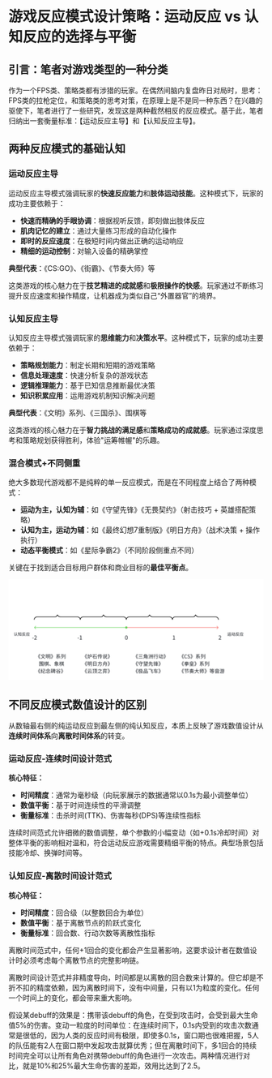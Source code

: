 # 游戏反应模式设计策略：运动反应 vs 认知反应的选择与平衡

## 引言：笔者对游戏类型的一种分类

作为一个FPS类、策略类都有涉猎的玩家。在偶然间脑内复盘昨日对局时，思考：FPS类的拉枪定位，和策略类的思考对策，在原理上是不是同一种东西？在兴趣的驱使下，笔者进行了一些研究，发现这是两种截然相反的反应模式。基于此，笔者归纳出一套衡量标准：【运动反应主导】和【认知反应主导】。

## 两种反应模式的基础认知

### 运动反应主导

运动反应主导模式强调玩家的**快速反应能力**和**肢体运动技能**。这种模式下，玩家的成功主要依赖于：

- **快速而精确的手眼协调**：根据视听反馈，即刻做出肢体反应
- **肌肉记忆的建立**：通过大量练习形成的自动化操作
- **即时的反应速度**：在极短时间内做出正确的运动响应
- **精细的运动控制**：对输入设备的精确掌控

**典型代表**：《CS:GO》、《街霸》、《节奏大师》等

这类游戏的核心魅力在于**技艺精进的成就感**和**极限操作的快感**。玩家通过不断练习提升反应速度和操作精度，让机器成为类似自己“外置器官”的境界。

### 认知反应主导

认知反应主导模式强调玩家的**思维能力**和**决策水平**。这种模式下，玩家的成功主要依赖于：

- **策略规划能力**：制定长期和短期的游戏策略
- **信息处理速度**：快速分析复杂的游戏状态
- **逻辑推理能力**：基于已知信息推断最优决策
- **知识积累应用**：运用游戏机制知识解决问题

**典型代表**：《文明》系列、《三国杀》、围棋等

这类游戏的核心魅力在于**智力挑战的满足感**和**策略成功的成就感**。玩家通过深度思考和策略规划获得胜利，体验"运筹帷幄"的乐趣。

### 混合模式+不同侧重

绝大多数现代游戏都不是纯粹的单一反应模式，而是在不同程度上结合了两种模式：

- **运动为主，认知为辅**：如《守望先锋》《无畏契约》（射击技巧 + 英雄搭配策略）
- **认知为主，运动为辅**：如《最终幻想7重制版》《明日方舟》（战术决策 + 操作执行）
- **动态平衡模式**：如《星际争霸2》（不同阶段侧重点不同）

关键在于找到适合目标用户群体和商业目标的**最佳平衡点**。

![whiteboard_exported_image.png](whiteboard_exported_image.png)

## 不同反应模式数值设计的区别

从数轴最右侧的纯运动反应到最左侧的纯认知反应，本质上反映了游戏数值设计从**连续时间体系**向**离散时间体系**的转变。

### 运动反应-连续时间设计范式

**核心特征：**

- **时间精度**：通常为毫秒级（向玩家展示的数据通常以0.1s为最小调整单位）
- **数值平衡**：基于时间连续性的平滑调整
- **衡量标准**：击杀时间(TTK)、伤害每秒(DPS)等连续性指标

连续时间范式允许细微的数值调整，单个参数的小幅变动（如+0.1s冷却时间）对整体平衡的影响相对温和，符合运动反应游戏需要精细平衡的特点。典型场景包括技能冷却、换弹时间等。

### 认知反应-离散时间设计范式

**核心特征：**

- **时间精度**：回合级（以整数回合为单位）
- **数值平衡**：基于离散节点的阶跃式变化
- **衡量标准**：回合数、行动次数等离散性指标

离散时间范式中，任何+1回合的变化都会产生显著影响，这要求设计者在数值设计时必须考虑每个离散节点的完整影响链。

离散时间设计范式并非精度导向，时间都是以离散的回合数来计算的。但它却是不折不扣的精度依赖，因为离散时间下，没有中间量，只有以1为粒度的变化。任何一个时间上的变化，都会带来重大影响。

假设某debuff的效果是：携带该debuff的角色，在受到攻击时，会受到最大生命值5%的伤害。变动一粒度的时间单位：在连续时间下，0.1s内受到的攻击次数通常是很低的，因为人类的反应时间有极限，即使多0.1s，窗口期也很难把握，5人的队伍能有2人在窗口期中发起攻击就算优秀；但在离散时间下，多1回合的持续时间完全可以让所有角色对携带debuff的角色进行一次攻击。两种情况进行对比，就是10%和25%最大生命伤害的差距，效用比达到了2.5。

